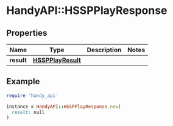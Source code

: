 # HandyAPI::HSSPPlayResponse

## Properties

| Name | Type | Description | Notes |
| ---- | ---- | ----------- | ----- |
| **result** | [**HSSPPlayResult**](HSSPPlayResult.md) |  |  |

## Example

```ruby
require 'handy_api'

instance = HandyAPI::HSSPPlayResponse.new(
  result: null
)
```

